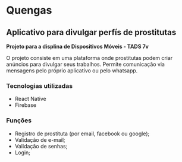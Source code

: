 # Quengas

## Aplicativo para divulgar perfís de prostitutas

**Projeto para a displina de Dispositivos Móveis - TADS 7v**

O projeto consiste em uma plataforma onde prostitutas podem criar anúncios
para divulgar seus trabalhos. Permite comunicação via mensagens pelo próprio
aplicativo ou pelo whatsapp.

### Tecnologias utilizadas

- React Native
- Firebase

### Funções

- Registro de prostituta (por email, facebook ou google);
- Validação de e-mail;
- Validação de senhas;
- Login;
